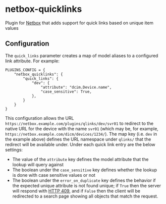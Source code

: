 # netbox-quicklinks

Plugin for [Netbox](https://netbox.dev/) that adds support for quick links based on unique item values

## Configuration

The `quick_links` parameter creates a map of model aliases to a configured link attribute. For example:

```
PLUGINS_CONFIG = {
    "netbox_quicklinks": {
        "quick_links": {
            "dev": {
                "attribute": "dcim.Device.name",
                "case_sensitive": True,
            },
        }
    }
}
```

This configuration allows the URL `https://netbox.example.com/plugins/qlinks/dev/svr01` to redirect to the native URL
for the device with the name `svr01` (which may be, for example, `https://netbox.example.com/dicm/devices/1234/`). The map key (i.e. `dev` in the example above) defines the URL namespace under `qlinks/` that the redirect will be available under. Under each quick link entry are the below settings:

* The value of the `attribute` key defines the model attribute that the lookup will query against
* The boolean under the `case_sensitive` key defines whether the lookup is done with case sensitive values or not
* The boolean under the `error_on_duplicate` key defines the behavior if the expected unique attribute is not found unique; if `True` then the server will respond with [HTTP 409](https://developer.mozilla.org/en-US/docs/Web/HTTP/Status/409), and if `False` then the client will be redirected to a search page showing all objects that match the request.

